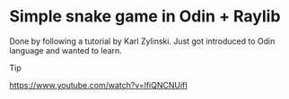 # Simple snake game in Odin + Raylib

Done by following a tutorial by Karl Zylinski. Just got introduced to Odin language and wanted to learn.
> [!TIP]
> https://www.youtube.com/watch?v=lfiQNCNUifI
